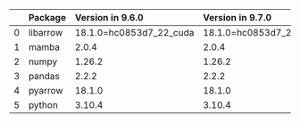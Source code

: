 <!-- markdown-link-check-disable -->

|    | Package   | Version in 9.6.0        | Version in 9.7.0        | Status   |
|---:|:----------|:------------------------|:------------------------|:---------|
|  0 | libarrow  | 18.1.0=hc0853d7_22_cuda | 18.1.0=hc0853d7_22_cuda |          |
|  1 | mamba     | 2.0.4                   | 2.0.4                   |          |
|  2 | numpy     | 1.26.2                  | 1.26.2                  |          |
|  3 | pandas    | 2.2.2                   | 2.2.2                   |          |
|  4 | pyarrow   | 18.1.0                  | 18.1.0                  |          |
|  5 | python    | 3.10.4                  | 3.10.4                  |          |